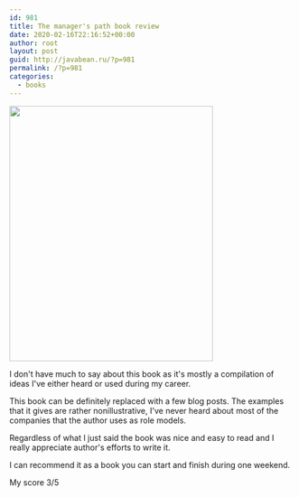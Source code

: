 ```yaml
---
id: 981
title: The manager's path book review
date: 2020-02-16T22:16:52+00:00
author: root
layout: post
guid: http://javabean.ru/?p=981
permalink: /?p=981
categories:
  - books
---
```


<img class="alignleft" width="360" height="452" src="https://static01.helion.com.pl/global/okladki/326x466/fb8a2bd1b0eaeecfce64bfb8225ea127,e_0gx1.jpg"/>

<p>I don't have much to say about this book as it's mostly a compilation of ideas I've either heard or used during my career.</p>

<p>This book can be definitely replaced with a few blog posts. The examples that it gives are rather nonillustrative, I've never heard about most of the companies that the author uses as role models.</p>

<p>Regardless of what I just said the book was nice and easy to read and I really appreciate author's efforts to write it.</p>

<p>I can recommend it as a book you can start and finish during one weekend.</p>

<p>My score 3/5</p>